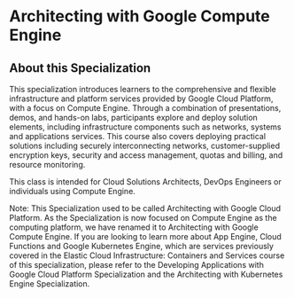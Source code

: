 # Architecting with Google Compute Engine
## About this Specialization
This specialization introduces learners to the comprehensive and flexible infrastructure and platform services provided by Google Cloud Platform, with a focus on Compute Engine. Through a combination of presentations, demos, and hands-on labs, participants explore and deploy solution elements, including infrastructure components such as networks, systems and applications services. This course also covers deploying practical solutions including securely interconnecting networks, customer-supplied encryption keys, security and access management, quotas and billing, and resource monitoring.

This class is intended for Cloud Solutions Architects, DevOps Engineers or individuals using Compute Engine.

Note: This Specialization used to be called Architecting with Google Cloud Platform. As the Specialization is now focused on Compute Engine as the computing platform, we have renamed it to Architecting with Google Compute Engine. If you are looking to learn more about App Engine, Cloud Functions and Google Kubernetes Engine, which are services previously covered in the Elastic Cloud Infrastructure: Containers and Services course of this specialization, please refer to the Developing Applications with Google Cloud Platform Specialization and the Architecting with Kubernetes Engine Specialization.
